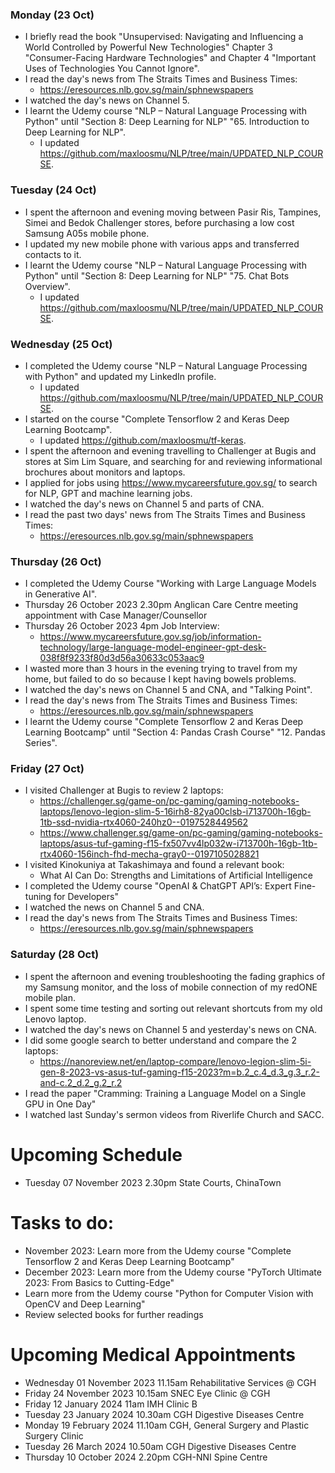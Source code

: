 ### Monday (23 Oct)
- I briefly read the book "Unsupervised: Navigating and Influencing a World Controlled by Powerful New Technologies" Chapter 3 "Consumer-Facing
Hardware Technologies" and Chapter 4 "Important Uses of Technologies You
Cannot Ignore".
- I read the day's news from The Straits Times and Business Times:
    - https://eresources.nlb.gov.sg/main/sphnewspapers
- I watched the day's news on Channel 5.
- I learnt the Udemy course "NLP – Natural Language Processing with Python" until "Section 8: Deep Learning for NLP" "65. Introduction to Deep Learning for NLP".
    - I updated https://github.com/maxloosmu/NLP/tree/main/UPDATED_NLP_COURSE.

### Tuesday (24 Oct)
- I spent the afternoon and evening moving between Pasir Ris, Tampines, Simei and Bedok Challenger stores, before purchasing a low cost Samsung A05s mobile phone.
- I updated my new mobile phone with various apps and transferred contacts to it.
- I learnt the Udemy course "NLP – Natural Language Processing with Python" until "Section 8: Deep Learning for NLP" "75. Chat Bots Overview".
    - I updated https://github.com/maxloosmu/NLP/tree/main/UPDATED_NLP_COURSE.

### Wednesday (25 Oct)
- I completed the Udemy course "NLP – Natural Language Processing with Python" and updated my LinkedIn profile.
    - I updated https://github.com/maxloosmu/NLP/tree/main/UPDATED_NLP_COURSE.
- I started on the course "Complete Tensorflow 2 and Keras Deep Learning Bootcamp".
    - I updated https://github.com/maxloosmu/tf-keras.
- I spent the afternoon and evening travelling to Challenger at Bugis and stores at Sim Lim Square, and searching for and reviewing informational brochures about monitors and laptops.
- I applied for jobs using https://www.mycareersfuture.gov.sg/ to search for NLP, GPT and machine learning jobs.
- I watched the day's news on Channel 5 and parts of CNA.
- I read the past two days' news from The Straits Times and Business Times:
    - https://eresources.nlb.gov.sg/main/sphnewspapers

### Thursday (26 Oct)
- I completed the Udemy Course "Working with Large Language Models in Generative AI".
- Thursday 26 October 2023 2.30pm Anglican Care Centre meeting appointment with Case Manager/Counsellor
- Thursday 26 October 2023 4pm Job Interview:
    - https://www.mycareersfuture.gov.sg/job/information-technology/large-language-model-engineer-gpt-desk-038f8f9233f80d3d56a30633c053aac9
- I wasted more than 3 hours in the evening trying to travel from my home, but failed to do so because I kept having bowels problems.
- I watched the day's news on Channel 5 and CNA, and "Talking Point".
- I read the day's news from The Straits Times and Business Times:
    - https://eresources.nlb.gov.sg/main/sphnewspapers
- I learnt the Udemy course "Complete Tensorflow 2 and Keras Deep Learning Bootcamp" until "Section 4: Pandas Crash Course" "12. Pandas Series".

### Friday (27 Oct)
- I visited Challenger at Bugis to review 2 laptops:
    - https://challenger.sg/game-on/pc-gaming/gaming-notebooks-laptops/lenovo-legion-slim-5-16irh8-82ya00clsb-i713700h-16gb-1tb-ssd-nvidia-rtx4060-240hz0--0197528449562
    - https://www.challenger.sg/game-on/pc-gaming/gaming-notebooks-laptops/asus-tuf-gaming-f15-fx507vv4lp032w-i713700h-16gb-1tb-rtx4060-156inch-fhd-mecha-gray0--0197105028821
- I visited Kinokuniya at Takashimaya and found a relevant book:
    - What AI Can Do: Strengths and Limitations of Artificial Intelligence
- I completed the Udemy course "OpenAI & ChatGPT API’s: Expert Fine-tuning for Developers"
- I watched the news on Channel 5 and CNA.
- I read the day's news from The Straits Times and Business Times:
    - https://eresources.nlb.gov.sg/main/sphnewspapers

### Saturday (28 Oct)
- I spent the afternoon and evening troubleshooting the fading graphics of my Samsung monitor, and the loss of mobile connection of my redONE mobile plan.  
- I spent some time testing and sorting out relevant shortcuts from my old Lenovo laptop.
- I watched the day's news on Channel 5 and yesterday's news on CNA.  
- I did some google search to better understand and compare the 2 laptops:
    - https://nanoreview.net/en/laptop-compare/lenovo-legion-slim-5i-gen-8-2023-vs-asus-tuf-gaming-f15-2023?m=b.2_c.4_d.3_g.3_r.2-and-c.2_d.2_g.2_r.2
- I read the paper "Cramming: Training a Language Model on a Single GPU in One Day"
- I watched last Sunday's sermon videos from Riverlife Church and SACC.  



# Upcoming Schedule
- Tuesday 07 November 2023 2.30pm State Courts, ChinaTown

# Tasks to do:
- November 2023: Learn more from the Udemy course "Complete Tensorflow 2 and Keras Deep Learning Bootcamp"
- December 2023: Learn more from the Udemy course "PyTorch Ultimate 2023: From Basics to Cutting-Edge"
- Learn more from the Udemy course "Python for Computer Vision with OpenCV and Deep Learning"
- Review selected books for further readings

# Upcoming Medical Appointments
- Wednesday 01 November 2023 11.15am Rehabilitative Services @ CGH
- Friday 24 November 2023 10.15am SNEC Eye Clinic @ CGH
- Friday 12 January 2024 11am IMH Clinic B
- Tuesday 23 January 2024 10.30am CGH Digestive Diseases Centre
- Monday 19 February 2024 11.10am CGH, General Surgery and Plastic Surgery Clinic
- Tuesday 26 March 2024 10.50am CGH Digestive Diseases Centre
- Thursday 10 October 2024 2.20pm CGH-NNI Spine Centre
